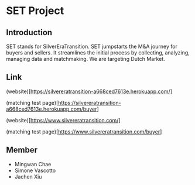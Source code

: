 # SET Project

## Introduction

SET stands for SilverEraTransition.
SET jumpstarts the M&A journey for buyers and sellers. It streamlines the initial process by collecting, analyzing, managing data and matchmaking.
We are targeting Dutch Market.

## Link

(website)[https://silvereratransition-a668ced7613e.herokuapp.com/]

(matching test page)[https://silvereratransition-a668ced7613e.herokuapp.com/buyer]

(website)[https://www.silvereratransition.com/]

(matching test page)[https://www.silvereratransition.com/buyer]

## Member

- Mingwan Chae
- Simone Vascotto
- Jachen Xiu
